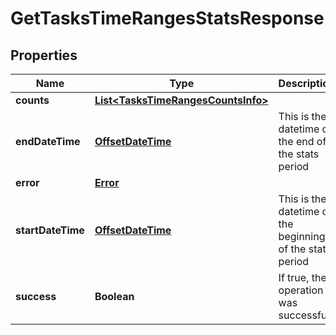 

# GetTasksTimeRangesStatsResponse

## Properties

Name | Type | Description | Notes
------------ | ------------- | ------------- | -------------
**counts** | [**List&lt;TasksTimeRangesCountsInfo&gt;**](TasksTimeRangesCountsInfo.md) |  |  [optional]
**endDateTime** | [**OffsetDateTime**](OffsetDateTime.md) | This is the datetime of the end of the stats period |  [optional]
**error** | [**Error**](Error.md) |  |  [optional]
**startDateTime** | [**OffsetDateTime**](OffsetDateTime.md) | This is the datetime of the beginning of the stats period |  [optional]
**success** | **Boolean** | If true, the operation was successful. |  [optional]



